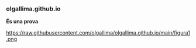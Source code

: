 ### olgallima.github.io ###

**És una prova**

https://raw.githubusercontent.com/olgallima/olgallima.github.io/main/figura1.png

